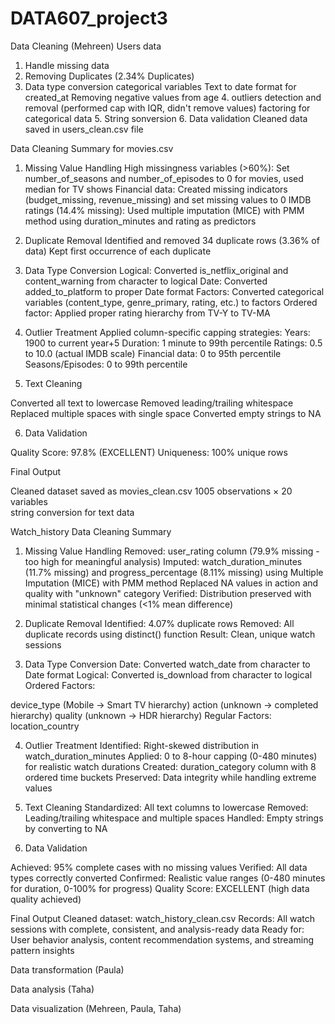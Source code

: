# DATA607_project3

Data Cleaning (Mehreen)
Users data
  1. Handle missing data 
  2. Removing Duplicates (2.34% Duplicates)
  3. Data type conversion
      categorical variables
      Text to date format for created_at
      Removing negative values from age
    4. outliers detection and removal (performed cap with IQR, didn't remove values)
  factoring for categorical data
    5. String sonversion
    6. Data validation
Cleaned data saved in users_clean.csv file

Data Cleaning Summary for movies.csv

1. Missing Value Handling
  High missingness variables (>60%): Set number_of_seasons and number_of_episodes to 0 for movies, used median for TV shows
  Financial data: Created missing indicators (budget_missing, revenue_missing) and set missing values to 0
  IMDB ratings (14.4% missing): Used multiple imputation (MICE) with PMM method using duration_minutes and rating as predictors

2. Duplicate Removal
Identified and removed 34 duplicate rows (3.36% of data)
Kept first occurrence of each duplicate

4. Data Type Conversion
  Logical: Converted is_netflix_original and content_warning from character to logical
  Date: Converted added_to_platform to proper Date format
  Factors: Converted categorical variables (content_type, genre_primary, rating, etc.) to factors
  Ordered factor: Applied proper rating hierarchy from TV-Y to TV-MA

4. Outlier Treatment
Applied column-specific capping strategies:
  Years: 1900 to current year+5
  Duration: 1 minute to 99th percentile
  Ratings: 0.5 to 10.0 (actual IMDB scale)
  Financial data: 0 to 95th percentile
  Seasons/Episodes: 0 to 99th percentile

6. Text Cleaning

  Converted all text to lowercase
  Removed leading/trailing whitespace
  Replaced multiple spaces with single space
  Converted empty strings to NA
  
6. Data Validation

Quality Score: 97.8% (EXCELLENT)
Uniqueness: 100% unique rows

Final Output

Cleaned dataset saved as movies_clean.csv
  1005 observations × 20 variables  
  string conversion for text data
  
Watch_history Data Cleaning Summary

1. Missing Value Handling
  Removed: user_rating column (79.9% missing - too high for meaningful analysis)
  Imputed: watch_duration_minutes (11.7% missing) and progress_percentage (8.11% missing) using Multiple Imputation (MICE) with PMM method
  Replaced NA values in action and quality with "unknown" category
  Verified: Distribution preserved with minimal statistical changes (<1% mean difference)

3. Duplicate Removal
  Identified: 4.07% duplicate rows
  Removed: All duplicate records using distinct() function
  Result: Clean, unique watch sessions

3. Data Type Conversion
  Date: Converted watch_date from character to Date format
  Logical: Converted is_download from character to logical
  Ordered Factors:
  
  device_type (Mobile → Smart TV hierarchy)
  action (unknown → completed hierarchy)
  quality (unknown → HDR hierarchy)
  Regular Factors: location_country
  
4. Outlier Treatment
  Identified: Right-skewed distribution in watch_duration_minutes
  Applied: 0 to 8-hour capping (0-480 minutes) for realistic watch durations
  Created: duration_category column with 8 ordered time buckets
  Preserved: Data integrity while handling extreme values

5. Text Cleaning
  Standardized: All text columns to lowercase
  Removed: Leading/trailing whitespace and multiple spaces
  Handled: Empty strings by converting to NA

6. Data Validation

  Achieved: 95% complete cases with no missing values
  Verified: All data types correctly converted
  Confirmed: Realistic value ranges (0-480 minutes for duration, 0-100% for progress)
  Quality Score: EXCELLENT (high data quality achieved)
  
Final Output
  Cleaned dataset: watch_history_clean.csv
  Records: All watch sessions with complete, consistent, and analysis-ready data
  Ready for: User behavior analysis, content recommendation systems, and streaming pattern insights

Data transformation (Paula)

Data analysis (Taha)

Data visualization (Mehreen, Paula, Taha)
